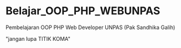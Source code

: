 # Belajar_OOP_PHP_WEBUNPAS
Pembelajaran OOP PHP Web Developer UNPAS (Pak Sandhika Galih)

"jangan lupa TITIK KOMA"
